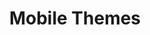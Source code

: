 ---
layout: default
title: Mobile Themes
nav_order: 3
parent: Themes
grand_parent: Home
permalink: /themes/mobile
published: false
---